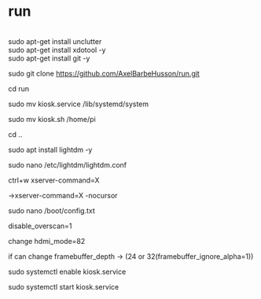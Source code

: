 # run
</br>
sudo apt-get install unclutter
</br>
sudo apt-get install xdotool -y
</br>
sudo apt-get install git -y
</br>

sudo git clone https://github.com/AxelBarbeHusson/run.git
</br>

cd run
</br>

sudo mv kiosk.service /lib/systemd/system
</br>

sudo mv kiosk.sh /home/pi
</br>

cd ..
</br>

sudo apt install lightdm -y
</br>

sudo nano /etc/lightdm/lightdm.conf
</br>

ctrl+w xserver-command=X
</br>

 ->xserver-command=X -nocursor
 </br>

sudo nano /boot/config.txt
</br>

disable_overscan=1
</br>

change hdmi_mode=82
</br>

if can change framebuffer_depth -> (24 or 32(framebuffer_ignore_alpha=1))
</br>

sudo systemctl enable kiosk.service
</br>

sudo systemctl start kiosk.service
</br>

